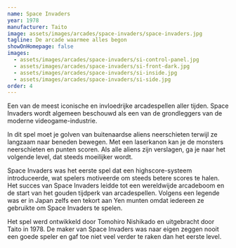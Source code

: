 ```yaml
---
name: Space Invaders
year: 1978
manufacturer: Taito
image: assets/images/arcades/space-invaders/space-invaders.jpg
tagline: De arcade waarmee alles begon
showOnHomepage: false
images:
  - assets/images/arcades/space-invaders/si-control-panel.jpg
  - assets/images/arcades/space-invaders/si-front-dark.jpg
  - assets/images/arcades/space-invaders/si-inside.jpg
  - assets/images/arcades/space-invaders/si-side.jpg
order: 4
---
```


Een van de meest iconische en invloedrijke arcadespellen aller tijden. Space Invaders wordt algemeen beschouwd als een
van de grondleggers van de moderne videogame-industrie.

In dit spel moet je golven van buitenaardse aliens neerschieten terwijl ze langzaam naar beneden bewegen. Met een
laserkanon kan je de monsters neerschieten en punten scoren. Als alle aliens zijn verslagen, ga je naar het volgende
level, dat steeds moeilijker wordt.

Space Invaders was het eerste spel dat een highscore-systeem introduceerde, wat spelers motiveerde om steeds betere
scores te halen. Het succes van Space Invaders leidde tot een wereldwijde arcadeboom en
de start van het gouden tijdperk van arcadespellen. Volgens een legende was er in Japan zelfs een tekort aan Yen munten
omdat iedereen ze gebruikte om Space Invaders te spelen.

Het spel werd ontwikkeld door Tomohiro Nishikado en uitgebracht door Taito in 1978. De maker van Space Invaders was
naar eigen zeggen nooit een goede speler en gaf toe niet veel verder te raken dan het eerste level.